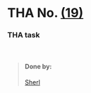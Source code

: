 # THA No.  [(19)](https://csb-6q2dd.netlify.app/)

### THA task

<br>

> #### Done by:
>[Sherl](https://github.com/aayushi221/Devsnest-Frontend/tree/main/dontreact/src/day19)  <br>
